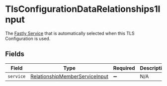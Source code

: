 # TlsConfigurationDataRelationships1Input

The [Fastly Service](/reference/api/services/service/) that is automatically selected when this TLS Configuration is used.


## Fields

| Field                                                                                   | Type                                                                                    | Required                                                                                | Description                                                                             |
| --------------------------------------------------------------------------------------- | --------------------------------------------------------------------------------------- | --------------------------------------------------------------------------------------- | --------------------------------------------------------------------------------------- |
| `service`                                                                               | [RelationshipMemberServiceInput](../../models/shared/relationshipmemberserviceinput.md) | :heavy_minus_sign:                                                                      | N/A                                                                                     |